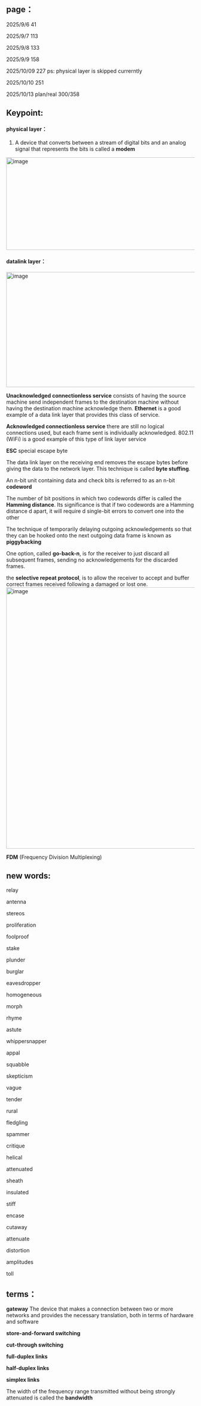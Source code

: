 ## page：
2025/9/6   41

2025/9/7  113

2025/9/8  133

2025/9/9  158

2025/10/09 227 ps: physical layer is skipped currerntly 

2025/10/10 251

2025/10/13 plan/real   300/358

## Keypoint:

#### physical layer：
1. A device that converts between a stream of digital bits and an analog signal that represents the bits is called a **modem**

<img width="795" height="247" alt="image" src="https://github.com/user-attachments/assets/c2d70f73-58e1-41b7-b88c-67a9d0b2d9e6" />

#### datalink layer：
<img width="907" height="307" alt="image" src="https://github.com/user-attachments/assets/a89d0358-97fd-4b27-a184-180f0708c810" />



**Unacknowledged connectionless service** consists of having the source machine
send independent frames to the destination machine without having the destination
machine acknowledge them. **Ethernet** is a good example of a data link layer that
provides this class of service.

**Acknowledged connectionless service** there are still no logical connections used, but each frame sent is individually acknowledged. 802.11 (WiFi) is a good example of this type of link
layer service

**ESC** special escape byte

The data link layer on the receiving end removes the escape bytes before
giving the data to the network layer. This technique is called **byte stuffing**.

An n-bit unit containing data and check bits is referred to as an n-bit **codeword**

The number of bit positions in which two codewords differ is called the **Hamming distance**. Its significance is that
if two codewords are a Hamming distance d apart, it will require d single-bit errors to convert one into the other

The technique of temporarily delaying outgoing acknowledgements so that they can be hooked onto the next outgoing data frame is known as **piggybacking**

One option, called **go-back-n**, is for the receiver to just discard all subsequent frames, sending no acknowledgements for the discarded frames.

the **selective repeat protocol**, is to allow the receiver to accept and buffer correct frames received following a damaged or lost one.
<img width="853" height="697" alt="image" src="https://github.com/user-attachments/assets/4ec85211-5c79-430e-bb26-382b102b7001" />

**FDM** (Frequency Division Multiplexing)

## new words: 
relay 

antenna

stereos

proliferation

foolproof

stake

plunder 

burglar

eavesdropper

homogeneous

morph

rhyme

astute

whippersnapper

appal

squabble

skepticism

vague

tender

rural

fledgling

spammer

critique

helical

attenuated

sheath

insulated

stiff

encase

cutaway

attenuate

distortion

amplitudes

toll

## terms：
**gateway** The device that makes a connection between two or more networks and provides the necessary translation, both in terms of hardware and software

**store-and-forward switching**

**cut-through switching**

**full-duplex links**

**half-duplex links**

**simplex links**

The width of the frequency range transmitted without being strongly attenuated is called the **bandwidth**
